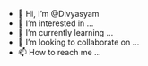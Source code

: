 - 👋 Hi, I’m @Divyasyam
- 👀 I’m interested in ...
- 🌱 I’m currently learning ...
- 💞️ I’m looking to collaborate on ...
- 📫 How to reach me ...

<!---
Divyasyam/Divyasyam is a ✨ special ✨ repository because its `README.md` (this file) appears on your GitHub profile.
You can click the Preview link to take a look at your changes.
--->

